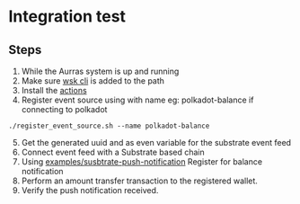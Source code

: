 # Integration test

## Steps
1. While the Aurras system is up and running
2. Make sure [wsk cli](https://github.com/apache/openwhisk-cli) is added to the path
3. Install the [actions](../../../#installation)
4. Register event source using with name eg: polkadot-balance if connecting to polkadot

```
./register_event_source.sh --name polkadot-balance
```
5. Get the generated uuid and as even variable for the substrate event feed
6. Connect event feed with a Substrate based chain
7. Using [examples/susbtrate-push-notification](../../../examples/susbtrate-push-notification) Register for balance notification
8. Perform an amount transfer transaction to the registered wallet.
9. Verify the push notification received.
